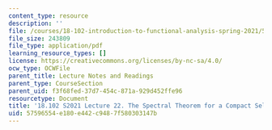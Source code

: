 ```yaml
---
content_type: resource
description: ''
file: /courses/18-102-introduction-to-functional-analysis-spring-2021/57596554e180e442c9487f580303147b_MIT18_102s21_lec22.pdf
file_size: 243809
file_type: application/pdf
learning_resource_types: []
license: https://creativecommons.org/licenses/by-nc-sa/4.0/
ocw_type: OCWFile
parent_title: Lecture Notes and Readings
parent_type: CourseSection
parent_uid: f3f68fed-37d7-454c-871a-929d452ffe96
resourcetype: Document
title: '18.102 S2021 Lecture 22. The Spectral Theorem for a Compact Self-Adjoint Operator '
uid: 57596554-e180-e442-c948-7f580303147b
---
```

